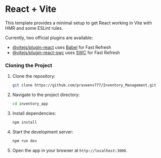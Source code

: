 # React + Vite

This template provides a minimal setup to get React working in Vite with HMR and some ESLint rules.

Currently, two official plugins are available:

- [@vitejs/plugin-react](https://github.com/vitejs/vite-plugin-react/blob/main/packages/plugin-react/README.md) uses [Babel](https://babeljs.io/) for Fast Refresh
- [@vitejs/plugin-react-swc](https://github.com/vitejs/vite-plugin-react-swc) uses [SWC](https://swc.rs/) for Fast Refresh

### Cloning the Project

1. Clone the repository:

    ```bash
    git clone https://github.com/praveenv777/Inventory_Management.git
    ```

2. Navigate to the project directory:

    ```bash
    cd inventory_app
    ```

3. Install dependencies:

    ```bash
    npm install
    ```

4. Start the development server:

    ```bash
    npm run dev
    ```

5. Open the app in your browser at `http://localhost:3000`.
